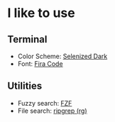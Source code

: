 # I like to use

## Terminal
* Color Scheme: [Selenized Dark](https://github.com/jan-warchol/selenized)
* Font: [Fira Code](https://github.com/tonsky/FiraCode)

## Utilities
* Fuzzy search: [FZF](https://github.com/junegunn/fzf)
* File search: [ripgrep (rg)](https://github.com/BurntSushi/ripgrep)
